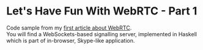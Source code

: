 # Let's Have Fun With WebRTC - Part 1
Code sample from my [first article about WebRTC](http://nschoe.com/articles/2015-02-14-Lets-Have-Fun-With-WebRTC-Part-1.html).  
You will find a WebSockets-based signalling server, implemented in Haskell which is part of in-browser, Skype-like application.